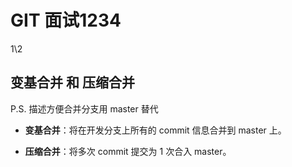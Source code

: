 # GIT 面试1234
1\2
## 变基合并 和 压缩合并

P.S. 描述方便合并分支用 master 替代

- **变基合并**：将在开发分支上所有的 commit 信息合并到 master 上。

- **压缩合并**：将多次 commit 提交为 1 次合入 master。
